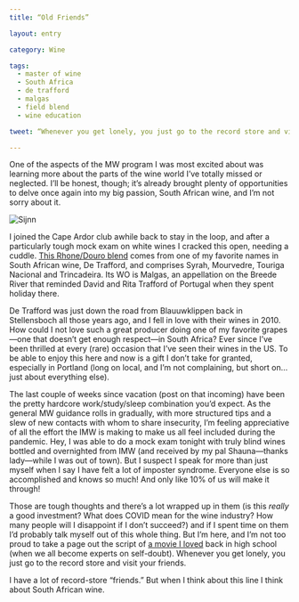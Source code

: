 ```yaml
---
title: “Old Friends”

layout: entry

category: Wine

tags:
  - master of wine
  - South Africa
  - de trafford 
  - malgas
  - field blend
  - wine education

tweet: “Whenever you get lonely, you just go to the record store and visit your friends.”

---
```

One of the aspects of the MW program I was most excited about was learning more about the parts of the wine world I’ve totally missed or neglected. I’ll be honest, though; it’s already brought plenty of opportunities to delve once again into my big passion, South African wine, and I’m not sorry about it.  

![Sijnn](/photos/sijnn.jpg "Sijnn")

I joined the Cape Ardor club awhile back to stay in the loop, and after a particularly tough mock exam on white wines I cracked this open, needing a cuddle. [This Rhone/Douro blend](https://shop.sijnn.co.za/pages/about-us) comes from one of my favorite names in South African wine, De Trafford, and comprises Syrah, Mourvedre, Touriga Nacional and Trincadeira. Its WO is Malgas, an appellation on the Breede River that reminded David and Rita Trafford of Portugal when they spent holiday there. 

De Trafford was just down the road from Blauuwklippen back in Stellensboch all those years ago, and I fell in love with their wines in 2010. How could I not love such a great producer doing one of my favorite grapes—one that doesn’t get enough respect—in South Africa? Ever since I’ve been thrilled at every (rare) occasion that I’ve seen their wines in the US. To be able to enjoy this here and now is a gift I don’t take for granted, especially in Portland (long on local, and I’m not complaining, but short on… just about everything else). 

The last couple of weeks since vacation (post on that incoming) have been the pretty hardcore work/study/sleep combination you’d expect. As the general MW guidance rolls in gradually, with more structured tips and a slew of new contacts with whom to share insecurity, I’m feeling appreciative of all the effort the IMW is making to make us all feel included during the pandemic. Hey, I was able to do a mock exam tonight with truly blind wines bottled and overnighted from IMW (and received by my pal Shauna—thanks lady—while I was out of town). But I suspect I speak for more than just myself when I say I have felt a lot of imposter syndrome. Everyone else is so accomplished and knows so much! And only like 10% of us will make it through! 

Those are tough thoughts and there’s a lot wrapped up in them (is this _really_ a good investment? What does COVID mean for the wine industry? How many people will I disappoint if I don’t succeed?) and if I spent time on them I’d probably talk myself out of this whole thing. But I’m here, and I’m not too proud to take a page out the script of [a movie I loved](https://punchdrink.com/articles/why-almost-famous-is-the-best-wine-movie-ever-made/) back in high school (when we all become experts on self-doubt). Whenever you get lonely, you just go to the record store and visit your friends.

I have a lot of record-store “friends.” But when I think about this line I think about South African wine. 